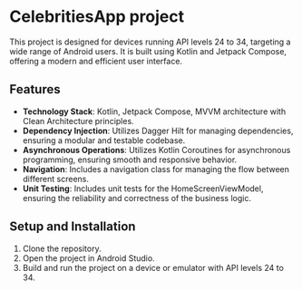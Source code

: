 # CelebritiesApp project

This project is designed for devices running API levels 24 to 34, targeting a wide range of Android users. 
It is built using Kotlin and Jetpack Compose, offering a modern and efficient user interface.

## Features

- **Technology Stack**: Kotlin, Jetpack Compose, MVVM architecture with Clean Architecture principles.
- **Dependency Injection**: Utilizes Dagger Hilt for managing dependencies, ensuring a modular and testable codebase.
- **Asynchronous Operations**: Utilizes Kotlin Coroutines for asynchronous programming, ensuring smooth and responsive behavior.
- **Navigation**: Includes a navigation class for managing the flow between different screens.
- **Unit Testing**: Includes unit tests for the HomeScreenViewModel, ensuring the reliability and correctness of the business logic.

## Setup and Installation

1. Clone the repository.
2. Open the project in Android Studio.
3. Build and run the project on a device or emulator with API levels 24 to 34.
